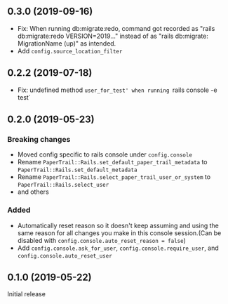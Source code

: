 ## 0.3.0 (2019-09-16)
- Fix: When running db:migrate:redo, command got recorded as "rails db:migrate:redo VERSION=2019…"
  instead of as "rails db:migrate: MigrationName (up)" as intended.
- Add `config.source_location_filter`

## 0.2.2 (2019-07-18)
- Fix: undefined method `user_for_test' when running `rails console -e test`

## 0.2.0 (2019-05-23)

### Breaking changes
- Moved config specific to rails console under `config.console`
- Rename `PaperTrail::Rails.set_default_paper_trail_metadata` to `PaperTrail::Rails.set_default_metadata`
- Rename `PaperTrail::Rails.select_paper_trail_user_or_system` to `PaperTrail::Rails.select_user`
- and others

### Added
- Automatically reset reason so it doesn't keep assuming and using the same reason for all changes you make in this console session.(Can be disabled with `config.console.auto_reset_reason = false`)
- Add `config.console.ask_for_user`, `config.console.require_user`, and `config.console.auto_reset_user`

## 0.1.0 (2019-05-22)

Initial release
